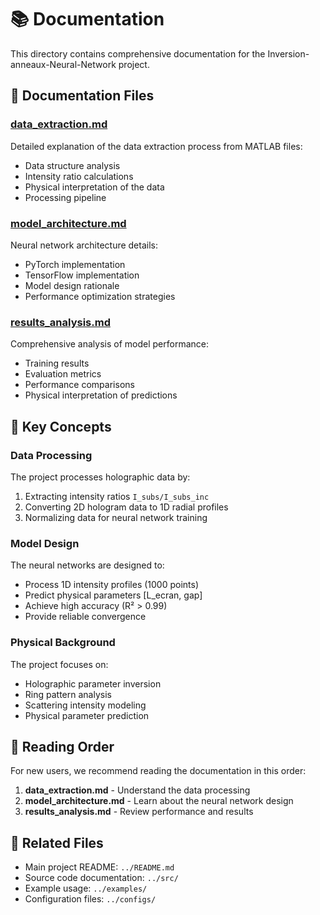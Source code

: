 # 📚 Documentation

This directory contains comprehensive documentation for the Inversion-anneaux-Neural-Network project.

## 📄 Documentation Files

### [data_extraction.md](data_extraction.md)
Detailed explanation of the data extraction process from MATLAB files:
- Data structure analysis
- Intensity ratio calculations
- Physical interpretation of the data
- Processing pipeline

### [model_architecture.md](model_architecture.md)
Neural network architecture details:
- PyTorch implementation
- TensorFlow implementation
- Model design rationale
- Performance optimization strategies

### [results_analysis.md](results_analysis.md)
Comprehensive analysis of model performance:
- Training results
- Evaluation metrics
- Performance comparisons
- Physical interpretation of predictions

## 🎯 Key Concepts

### Data Processing
The project processes holographic data by:
1. Extracting intensity ratios `I_subs/I_subs_inc`
2. Converting 2D hologram data to 1D radial profiles
3. Normalizing data for neural network training

### Model Design
The neural networks are designed to:
- Process 1D intensity profiles (1000 points)
- Predict physical parameters [L_ecran, gap]
- Achieve high accuracy (R² > 0.99)
- Provide reliable convergence

### Physical Background
The project focuses on:
- Holographic parameter inversion
- Ring pattern analysis
- Scattering intensity modeling
- Physical parameter prediction

## 📖 Reading Order

For new users, we recommend reading the documentation in this order:
1. **data_extraction.md** - Understand the data processing
2. **model_architecture.md** - Learn about the neural network design
3. **results_analysis.md** - Review performance and results

## 🔗 Related Files

- Main project README: `../README.md`
- Source code documentation: `../src/`
- Example usage: `../examples/`
- Configuration files: `../configs/`
